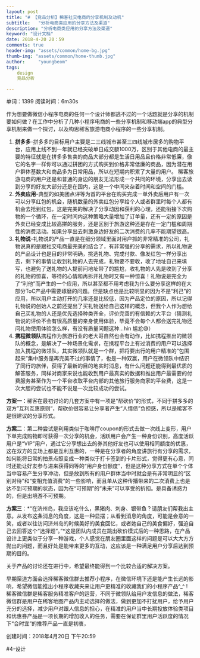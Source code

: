 ```yaml
---
layout: post
title: "# 【竞品分析】稀客社交电商的分享机制及动机"
subtitle:   "分析电商类应用的分享方法及渠道"
description: "分析电商类应用的分享方法及渠道"
keyword: "设计文档"
date: 2018-4-20 20：59
comments: true
header-img: "assets/common/home-bg.jpg"
thumb-img: "assets/common/home-thumb.jpg"
author:     "youngbeom"
tags:
    design 
    竞品分析

---
```


单词：1399  阅读时间：6m30s

作为想要做微信小程序电商的任何一个设计师都逃不过的一个话题就是分享的机制要如何做？在工作中分析了几种小程序电商的一些分享机制和移动端app的典型分享机制来做一个探讨，以及构思稀客旅游电商小程序的一些分享机制。

1. **拼多多**-拼多多的目标用户主要是二三线城市甚至三四线城市居多的购物平台，应用上线不到一年就已经突破单日成交额1000万，区别于其他电商的最主要的特征就是在拼多多售卖的商品大部分都是生活日用品且价格非常低廉，像它的名字一样你可以通过拼团的方式购买到价格非常低廉的商品，因为潜在用户群体基数大和商品多为日常用品，所以在短期内积累了大量的用户。 稀客旅游电商的用户还是和普通的身边的朋友无法形成一个共同的环境，分享出去读到分享的好友大部分还是在国内，这是一个中间夹杂着时间和空间的门槛。
2. **外卖应用**-典型的如美团点评等为首的平台在购买完成一单外卖后用户有一次可以分享红包的机会，随机数量的外卖红包分享给个人或者群里时每个人都有机会去抢到红包，这是完美的解决了分享动因和获利的心理，还能衔接下次购物的一个循环，在一定时间内这种策略大量增加了订单量，还有一定的原因是外卖已经变成比较高拼的服务，还是区别于旅游这种还是存在一定门槛和周期性的消费活动。如果分享出去刺激身边好友的二次消费的几率不能期望很高。
3. **礼物说**-礼物说的产品一直是在细分领域里面对用户抓的非常精准的公司，礼物说真的是跟社交电商最完美的结合了，有非常强的分享的需求，所以礼物说的产品设计也是目的非常明确，挑选礼物、完成付款、像发红包一样分享出去，剩下的事情让收到礼物的人去完成，礼物要不要收，收了地址自己来填写，也避免了送礼物的人提前问地址带了的尴尬，收礼物的人先是收到了分享的礼物的惊喜，等待的心情和再拆开礼物时又有一种惊喜！礼物说是完全为了“利他”而产生的一个应用，所以甚至都不用考虑我为什么要分享这样的在大部分ToC产品中需要琢磨的问题。但是缺点也是比较明显的因为不是“利己”的应用，所以用户主动打开的几率还是比较低，因为产品定位的原因，所以记得礼物说的创始人之前还提出了买礼物送给自己这样的概念，但我个人作为想给自己买礼物的人还是优先选择种类齐全，评价完善的有信赖的大平台（猜测礼物说的评价不会有很高质量的亲身使用体验，毕竟不会每个人都会送完礼物还问礼物使用体验怎么样，有没有质量问题这种…hin 尴尬😅）
4. **携程微领队**携程作为旅游行业的老大哥自然也会有动作，比如携程推出的微领队的概念，是解决了一种场景化需求，在携程平台上有过消费的用户可以选择加入携程的微领队，其实微领队就是一个群，把将要出行的用户精准的“包围起来”集中服务是再完美不过的事情了，也是一种双赢，用户在微领队中结识了同行的旅伴，获得了最新的目的地实时消息，有什么问题还能得到最优质的解答服务，同样对商家来说也能收到用户最真实的数据和推出用户最需要的付费服务甚至作为一个平台收取平台内部的其他旅行服务商家的平台费，这是一次大胆的尝试也不能不说是一次比较成功的尝试。

**方案一**：稀客在最初讨论的几套方案中有一项是“帮砍价”的形式，不同于拼多多的双方”互利互惠原则“，帮砍价很容易让分享者产生“人情债”负担感，所以是稀客不是很建议的分享形式。

**方案二**：第二种尝试是利用类似于咖啡厅coupon的形式去做一次线上变形，用户下单完成购物即可获得一次分享的机会，活跃用户会产生一种身份识别，高度活跃用户是“VIP”用户，通过它分享想出去的券其他好友也可以使用相同额度的优惠，这在双方的立场上都是互利互惠的，一种是在分享者的角度讲旅行有分享的需求，如何能将日常的拍景点照变成一种类似于打卡签到的卡片形式，觉得更有心意，同时还能让好友参与进来获得同等的“用户身份额度”，但是这种分享方式在单个个体当中容易产生分享冲动，但是放到所有的用户群体当中时就会是有非常明显的“区别对待”和“变相充值消费”的一些影响，而且单从这种传播带来的二次消费上也是达不到可预期的状态，因为在“可预期”的“未来”可以享受的折扣。是具备诱惑力的，但是出境游不可预期。

**方案三**：*“在济州岛，我应该吃什么，黑猪肉、刺身、银带鱼？请朋友们帮我出主意。从发布这条消息的角度，这是一种显摆；从看到消息的角度，可能是会意的一笑，或者以往访问济州岛的时候美好的美食回忆，或者她自己的美食偏好，强迫自己去回答这个“选择题“。”*这是团队内成员在跳出砍价模式后的一种思路，在产品设计上更类似于分享一种游戏，个人感觉在朋友圈里面这样的问题是可以大大方方抛出的问题，而且好处是能带来更多的互动，这应该是一种满足用户分享后达到预期的目的。

关于产品的讨论还在进行中，希望最终能得到一个比较合适的解决方案。

早期渠道方面会选择稀客微信群去推荐小程序，在微信环境下还是能产生长远的影响，希望微信能推出小程序收藏夹来让用户更精准的收藏我们的小程序产品^_^ ! 稀客微信群是稀客服务精准客户的运营，不同于微领队给用户发信息的做法，稀客微信群是用户在稀客地图产品内主动选择的做法，做到更加不打扰用户，给予用户充分的选择，减少用户对跟人信息的担心，在精准的用户当中长期投放体验类项目和优惠券产品是一项长期的增加收入的任务，需要在保证群里用户活跃度的情况下“合时宜”的推荐产品一直是初衷，

 创建时间：2018年4月20日 下午20:59


#4-设计